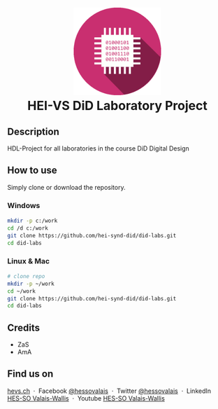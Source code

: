 <h1 align="center">
  <br>
  <img src="./img/DiD_logo.gif" alt="DiD Logo" width="200" height="200">
  <br>
  HEI-VS DiD Laboratory Project
  <br>
</h1>

## Description

HDL-Project for all laboratories in the course DiD Digital Design

## How to use

Simply clone or download the repository.

### Windows

  ```bash
  mkdir -p c:/work
  cd /d c:/work
  git clone https://github.com/hei-synd-did/did-labs.git
  cd did-labs
  ```

### Linux & Mac

  ```bash
  # clone repo
  mkdir -p ~/work
  cd ~/work
  git clone https://github.com/hei-synd-did/did-labs.git
  cd did-labs
  ```

## Credits

* ZaS
* AmA

## Find us on

[hevs.ch](https://www.hevs.ch) &nbsp;&middot;&nbsp;
Facebook [@hessovalais](https://www.facebook.com/hessovalais) &nbsp;&middot;&nbsp;
Twitter [@hessovalais](https://twitter.com/hessovalais) &nbsp;&middot;&nbsp;
LinkedIn [HES-SO Valais-Wallis](https://www.linkedin.com/groups/104343/) &nbsp;&middot;&nbsp;
Youtube [HES-SO Valais-Wallis](https://www.youtube.com/user/HESSOVS)
